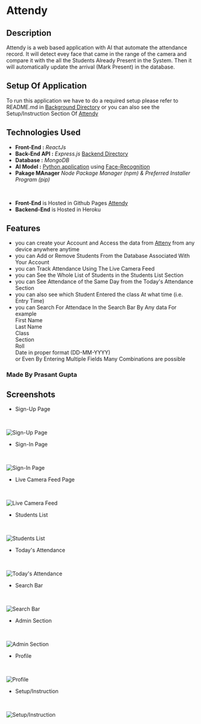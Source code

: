 # Attendy

## Description

Attendy is a web based application with AI that automate the attendance record. It will  detect evey face that came in the range of the camera and compare it with the all the Students Already Present in the System. Then it will automatically update the arrival (Mark Present) in the database. 

## Setup Of Application 

To run this application we have to do a required setup please refer to README.md in [Background Directory](Background) or you can also see the Setup/Instruction Section Of [Attendy](http://prasantgupta52.github.io/Attendy)

## Technologies Used

* **Front-End :** *ReactJs* 
* **Back-End API :** *Express.js* [Backend Directory](server)
* **Database :** *MongoDB*
* **AI Model :** [Python application](Background) using [Face-Recognition](https://face-recognition.readthedocs.io/en/latest/readme.html)
* **Pakage MAnager** *Node Package Manager (npm) & Preferred Installer Program (pip)*
<br />

* **Front-End** is Hosted in Github Pages [Attendy](https://prasantgupta52.github.io/Attendy)
* **Backend-End** is Hosted in Heroku

## Features

* you can create your Account and Access the data from [Atteny](https://prasantgupta52.github.io/Attendy) from any device anywhere anytime
* you can Add or Remove Students From the Database Associated With Your Account
* you can Track Attendance Using The Live Camera Feed
* you can See the Whole List of Students in the Students List Section
* you can See Attendance of the Same Day from the Today's Attendance Section
* you can also see which Student Entered the class At what time (i.e. Entry Time)
* you can Search For Attendace In the Search Bar By Any data For example<br />
  First Name <br />
  Last Name <br />
  Class <br />
  Section <br />
  Roll <br />
  Date in proper format (DD-MM-YYYY) <br />
  or Even By Entering Multiple Fields Many Combinations are possible

### Made By Prasant Gupta

## Screenshots

* Sign-Up Page
<br />

![Sign-Up Page](assets/one.png)
<br />

* Sign-In Page
<br />

![Sign-In Page](assets/two.png)
<br />

* Live Camera Feed Page
<br />

![Live Camera Feed](assets/three.png)
<br />

* Students List
<br />

![Students List](assets/four.png)
<br />

* Today's Attendance
<br />

![Today's Attendance](assets/five.png)
<br />

* Search Bar
<br />

![Search Bar](assets/six.png)
<br />

* Admin Section
<br />

![Admin Section](assets/seven.png)
<br />

* Profile
<br />

![Profile](assets/eight.png)
<br />

* Setup/Instruction
<br />

![Setup/Instruction](assets/nine.png)